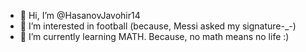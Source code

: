 - 👋 Hi, I’m @HasanovJavohir14
- 👀 I’m interested in football (because, Messi asked my signature-_-)
- 🌱 I’m currently learning MATH. Because, no math means no life :)

<!---
HasanovJavohir14/HasanovJavohir14 is a ✨ special ✨ repository because its `README.md` (this file) appears on your GitHub profile.
You can click the Preview link to take a look at your changes.
--->
